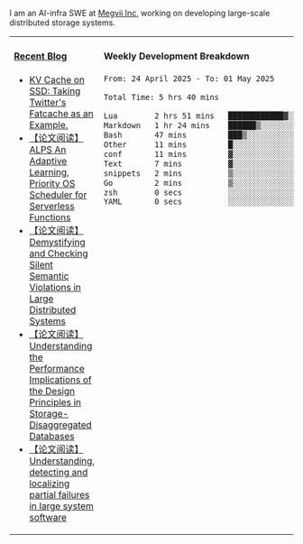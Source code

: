 I am an AI-infra SWE at [Megvii Inc](https://en.megvii.com/), working on developing large-scale distributed storage systems.

<table width="960px">
<tr>
<td valign="top" width="50%">

#### <a href="https://www.kongjun18.me" target="_blank">Recent Blog</a>

<!-- BLOG-POST-LIST:START -->
- [KV Cache on SSD: Taking Twitter&#39;s Fatcache as an Example.](https://kongjun18.github.io/posts/kv-cache-on-disk-taking-twitters-fatcache-as-an-example/)
- [【论文阅读】ALPS An Adaptive Learning, Priority OS Scheduler for Serverless Functions](https://kongjun18.github.io/posts/alps-an-adaptive-learning-priority-os-scheduler-for-serverless-functions/)
- [【论文阅读】Demystifying and Checking Silent Semantic Violations in Large Distributed Systems](https://kongjun18.github.io/posts/demystifying-and-checking-silent-semantic-violations-in-large-distributed-systems/)
- [【论文阅读】Understanding the Performance Implications of the Design Principles in Storage-Disaggregated Databases](https://kongjun18.github.io/posts/understanding-the-performance-implications-of-the-design-principles-in-storage-disaggregated-databases/)
- [【论文阅读】Understanding, detecting and localizing partial failures in large system software](https://kongjun18.github.io/posts/understanding-detecting-and-localizing-partial-failures-in-large-system-software/)
<!-- BLOG-POST-LIST:END -->

</td>
<td valign="top" width="50%">

#### Weekly Development Breakdown

<!--START_SECTION:waka-->

```txt
From: 24 April 2025 - To: 01 May 2025

Total Time: 5 hrs 40 mins

Lua        2 hrs 51 mins   ████████████▓░░░░░░░░░░░░   50.42 %
Markdown   1 hr 24 mins    ██████▒░░░░░░░░░░░░░░░░░░   24.93 %
Bash       47 mins         ███▒░░░░░░░░░░░░░░░░░░░░░   13.95 %
Other      11 mins         █░░░░░░░░░░░░░░░░░░░░░░░░   03.37 %
conf       11 mins         ▓░░░░░░░░░░░░░░░░░░░░░░░░   03.28 %
Text       7 mins          ▓░░░░░░░░░░░░░░░░░░░░░░░░   02.30 %
snippets   2 mins          ▒░░░░░░░░░░░░░░░░░░░░░░░░   00.75 %
Go         2 mins          ▒░░░░░░░░░░░░░░░░░░░░░░░░   00.67 %
zsh        0 secs          ░░░░░░░░░░░░░░░░░░░░░░░░░   00.21 %
YAML       0 secs          ░░░░░░░░░░░░░░░░░░░░░░░░░   00.12 %
```

<!--END_SECTION:waka-->
</td>
</tr>

</table>

